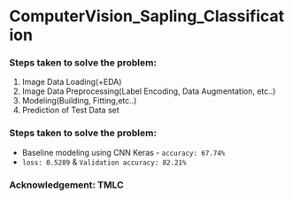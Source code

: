# ComputerVision_Sapling_Classification
### Steps taken to solve the problem:

1. Image Data Loading(+EDA)
2. Image Data Preprocessing(Label Encoding, Data Augmentation, etc..)
3. Modeling(Building, Fitting,etc..)
4. Prediction of Test Data set

### Steps taken to solve the problem:


- Baseline modeling using CNN Keras  - `accuracy: 67.74%`
- `loss: 0.5289` & `Validation accuracy: 82.21% `


### Acknowledgement: TMLC
